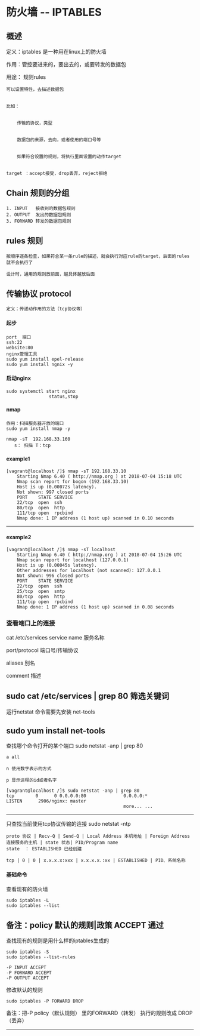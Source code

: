 # 防火墙 -- IPTABLES
## 概述
定义：iptables 是一种用在linux上的防火墙


作用：管控要进来的，要出去的，或要转发的数据包


用途：
    规则rules


    可以设置特性，去描述数据包


    比如：


        传输的协议，类型


        数据包的来源，去向，或者使用的端口号等


        如果符合设置的规则，将执行里面设置的动作target


    target ：accept接受，drop丢弃，reject拒绝

## Chain 规则的分组 ##
    1. INPUT   接收到的数据包规则
    2. OUTPUT  发出的数据包规则
    3. FORWARD 转发的数据包规则

## rules 规则 ##
    按顺序逐条检查，如果符合某一条rule的描述，就会执行对应rule的target，后面的rules就不会执行了

    设计时，通用的规则放前面，越具体越放后面

## 传输协议 protocol ##
    
    定义：传递动作用的方法（tcp协议等）
#### 起步
    port  端口
    ssh:22
    website:80
    nginx管理工具
    sudo yum install epel-release
    sudo yum install ngnix -y


#### 启动nginx
    sudo systemctl start nginx
                    status,stop

#### nmap

    作用：扫描服务器开放的端口
    sudo yum install nmap -y

    nmap -sT  192.168.33.160
       s： 扫描 T：tcp

#### example1 ####
     
    [vagrant@localhost /]$ nmap -sT 192.168.33.10
        Starting Nmap 6.40 ( http://nmap.org ) at 2018-07-04 15:18 UTC
        Nmap scan report for bogon (192.168.33.10)
        Host is up (0.00072s latency).
        Not shown: 997 closed ports
        PORT    STATE SERVICE
        22/tcp  open  ssh
        80/tcp  open  http
        111/tcp open  rpcbind
        Nmap done: 1 IP address (1 host up) scanned in 0.10 seconds
    
    

---
  #### example2 ####  
   
    [vagrant@localhost /]$ nmap -sT localhost
        Starting Nmap 6.40 ( http://nmap.org ) at 2018-07-04 15:26 UTC
        Nmap scan report for localhost (127.0.0.1)
        Host is up (0.00045s latency).
        Other addresses for localhost (not scanned): 127.0.0.1
        Not shown: 996 closed ports
        PORT    STATE SERVICE
        22/tcp  open  ssh
        25/tcp  open  smtp
        80/tcp  open  http
        111/tcp open  rpcbind
        Nmap done: 1 IP address (1 host up) scanned in 0.08 seconds
    

### 查看端口上的连接 ###
cat /etc/services
service name 服务名称

port/protocol 端口号/传输协议

aliases 别名

comment 描述

sudo cat /etc/services | grep 80 筛选关键词
----
运行netstat 命令需要先安装 net-tools

sudo yum install net-tools
----

查找哪个命令打开的某个端口
sudo netstat -anp | grep 80
    
    a all
    
    n 使用数字表示的方式

    p 显示进程的id或者名字

```
[vagrant@localhost /]$ sudo netstat -anp | grep 80
tcp        0      0 0.0.0.0:80              0.0.0.0:*               LISTEN      2906/nginx: master
                        `                   more... ...
```

----
只查找当前使用tcp协议传输的连接
sudo netstat -ntp
```
proto 协议 | Recv-Q | Send-Q | Local Address 本机地址 | Foreign Address 连接服务的主机 | state 状态| PID/Program name
state  ： ESTABLISHED 已经创建

tcp | 0 | 0 | x.x.x.x:xxx | x.x.x.x.:xx | ESTABLISHED | PID、系统名称
```

#### 基础命令 ####
查看现有的防火墙
```
sudo iptables -L
sudo iptables --list
```
备注：policy 默认的规则|政策 ACCEPT 通过
---
查找现有的规则是用什么样的iptables生成的
```
sudo iptables -S
sudo iptables --list-rules

-P INPUT ACCEPT
-P FORWARD ACCEPT
-P OUTPUT ACCEPT

```

修改默认的规则
```
sudo iptables -P FORWARD DROP
```
备注：把-P policy（默认规则） 里的FORWARD（转发） 执行的规则改成 DROP（丢弃）  

---
